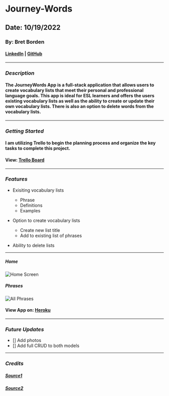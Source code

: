 # Journey-Words

## Date: 10/19/2022

### By: Bret Borden

#### [LinkedIn](www.likedin.com) | [GitHub](www.github.com)

---

### **_Description_**

#### The JourneyWords App is a full-stack application that allows users to create vocabulary lists that meet their personal and professional language goals. This app is ideal for ESL learners and offers the users existing vocabulary lists as well as the ability to create or update their own vocabulary lists. There is also an option to delete words from the vocabulary lists.

---

### **_Getting Started_**

#### I am utilizing Trello to begin the planning process and organize the key tasks to complete this project.

#### View: [Trello Board](https://trello.com/invite/b/jK3mdc3R/ATTIcd529b6961cc6a487d06bdd770c628e0BB8C2599/unit-2-planning-journeywords)

---

### **_Features_**

- Exisiting vocabulary lists

  - Phrase
  - Definitions
  - Examples

- Option to create vocabulary lists

  - Create new list title
  - Add to existing list of phrases

- Ability to delete lists

---

##### Home

![Home Screen](https://i.postimg.cc/y8zwDx3z/JW-Home-screen-Shot.png)

##### Phrases

![All Phrases](https://i.postimg.cc/yNypgT4m/JW-All-Phrase-screen-Shot.png)

#### View App on: [Heroku](https://www.heroku.com/)

---

### **_Future Updates_**

- [] Add photos
- [] Add full CRUD to both models

---

### **_Credits_**

##### [Source1](https://developer.mozilla.org/en-US/)

##### [Source2](https://developer.mozilla.org/en-US/)
